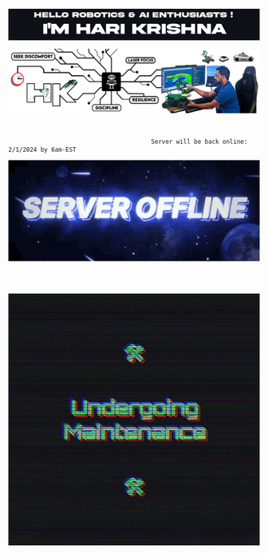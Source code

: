 

![Alt text for your image](git_title_1.png)

![Alt text for your image](git_cover_photo.png)

<br>

<!--------------------------- SERVER DOWN -------------------------------------->

                                            Server will be back online: 2/1/2024 by 6am-EST
                    
<p align="center">
  <img src="server1.gif" alt="Alt text for your image">
</p>
<br>
<br>
<p align="center">
  <img src="server2.gif" alt="Alt text for your image">
</p>
